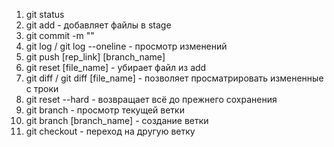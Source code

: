 1. git status
2. git add - добавляет файлы в stage
3. git commit -m ""
4. git log / git log --oneline - просмотр изменений
5. git push [rep_link] [branch_name]
6. git reset [file_name] - убирает файл из add
7. git diff / git diff [file_name] - позволяет просматрировать измененные с троки
8. git reset --hard - возвращает всё до прежнего сохранения 
9. git branch - просмотр текущей ветки
10. git branch [branch_name] - создание ветки
11. git checkout - переход на другую ветку